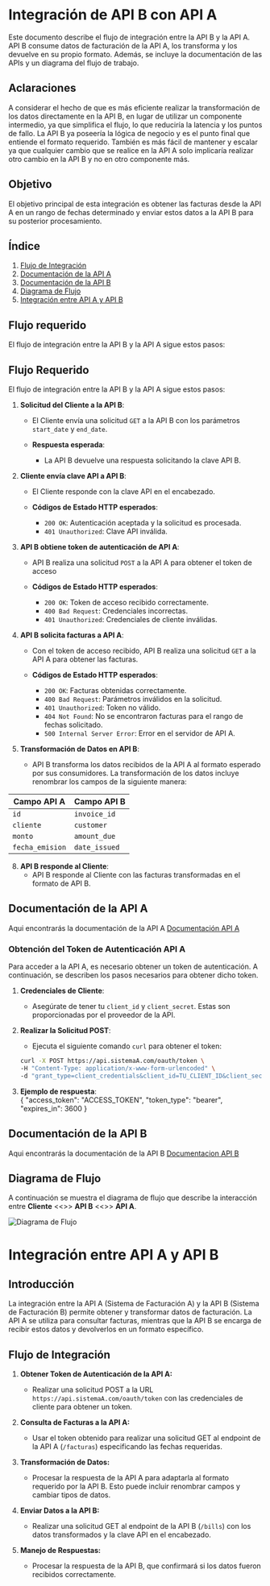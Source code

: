 # Integración de API B con API A

Este documento describe el flujo de integración entre la API B y la API A. API B consume datos de facturación de la API A, los transforma y los devuelve en su propio formato. Además, se incluye la documentación de las APIs y un diagrama del flujo de trabajo.

## Aclaraciones

A considerar el hecho de que es más eficiente realizar la transformación de los datos directamente en la API B, en lugar de utilizar un componente intermedio, ya que simplifica el flujo, lo que reduciría la latencia y los puntos de fallo. La API B ya poseería la lógica de negocio y es el punto final que entiende el formato requerido. También es más fácil de mantener y escalar ya que cualquier cambio que se realice en la API A solo implicaría realizar otro cambio en la API B y no en otro componente más.

## Objetivo
El objetivo principal de esta integración es obtener las facturas desde la API A en un rango de fechas determinado y enviar estos datos a la API B para su posterior procesamiento.

## Índice

1. [Flujo de Integración](#flujo-de-integración)
2. [Documentación de la API A](#documentación-de-la-api-a)
3. [Documentación de la API B](#documentación-de-la-api-b)
4. [Diagrama de Flujo](#diagrama-de-flujo)
5. [Integración entre API A y API B](#integración-entre-api-a-y-api-b)

## Flujo requerido

El flujo de integración entre la API B y la API A sigue estos pasos:

## Flujo Requerido

El flujo de integración entre la API B y la API A sigue estos pasos:

1. **Solicitud del Cliente a la API B**:

   - El Cliente envía una solicitud `GET` a la API B con los parámetros `start_date` y `end_date`.
     
   - **Respuesta esperada**:
     - La API B devuelve una respuesta solicitando la clave API B.

3. **Cliente envía clave API a API B**:
   
   - El Cliente responde con la clave API en el encabezado.
    
   - **Códigos de Estado HTTP esperados**:
     - `200 OK`: Autenticación aceptada y la solicitud es procesada.
     - `401 Unauthorized`: Clave API inválida.

5. **API B obtiene token de autenticación de API A**:
   - API B realiza una solicitud `POST` a la API A para obtener el token de acceso
     
   - **Códigos de Estado HTTP esperados**:
     - `200 OK`: Token de acceso recibido correctamente.
     - `400 Bad Request`: Credenciales incorrectas.
     - `401 Unauthorized`: Credenciales de cliente inválidas.

6. **API B solicita facturas a API A**:
   - Con el token de acceso recibido, API B realiza una solicitud `GET` a la API A para obtener las facturas.
    
   - **Códigos de Estado HTTP esperados**:
     - `200 OK`: Facturas obtenidas correctamente.
     - `400 Bad Request`: Parámetros inválidos en la solicitud.
     - `401 Unauthorized`: Token no válido.
     - `404 Not Found`: No se encontraron facturas para el rango de fechas solicitado.
     - `500 Internal Server Error`: Error en el servidor de API A.

7. **Transformación de Datos en API B**:
   - API B transforma los datos recibidos de la API A al formato esperado por sus consumidores. La transformación de los datos incluye renombrar los campos de la siguiente manera:

| Campo API A   | Campo API B    |
|---------------|----------------|
| `id`          | `invoice_id`   |
| `cliente`     | `customer`     |
| `monto`       | `amount_due`   |
| `fecha_emision`| `date_issued` |

8. **API B responde al Cliente**:
   - API B responde al Cliente con las facturas transformadas en el formato de API B.


## Documentación de la API A

Aqui encontrarás la documentación de la API A [Documentación API A](https://github.com/BeaMDG/apis/blob/main/documentaci%C3%B3n-API_A.yaml)

### Obtención del Token de Autenticación API A

Para acceder a la API A, es necesario obtener un token de autenticación. A continuación, se describen los pasos necesarios para obtener dicho token.

1. **Credenciales de Cliente**:
   - Asegúrate de tener tu `client_id` y `client_secret`. Estas son proporcionadas por el proveedor de la API.

2. **Realizar la Solicitud POST**:
   - Ejecuta el siguiente comando `curl` para obtener el token:

   ```bash
   curl -X POST https://api.sistemaA.com/oauth/token \
   -H "Content-Type: application/x-www-form-urlencoded" \
   -d "grant_type=client_credentials&client_id=TU_CLIENT_ID&client_secret=TU_CLIENT_SECRET"```

 3. **Ejemplo de respuesta**:<br>
    {
  "access_token": "ACCESS_TOKEN",
  "token_type": "bearer",
  "expires_in": 3600
  }
   
## Documentación de la API B
Aqui encontrarás la documentación de la API B [Documentacion API B](https://github.com/BeaMDG/apis/blob/main/documentaci%C3%B3n-API_B.yaml)

## Diagrama de Flujo

A continuación se muestra el diagrama de flujo que describe la interacción entre **Cliente** <<>> **API B** <<>> **API A**.

![Diagrama de Flujo](https://github.com/BeaMDG/apis/blob/main/diagrama_api.png)

# Integración entre API A y API B

## Introducción
La integración entre la API A (Sistema de Facturación A) y la API B (Sistema de Facturación B) permite obtener y transformar datos de facturación. La API A se utiliza para consultar facturas, mientras que la API B se encarga de recibir estos datos y devolverlos en un formato específico.

## Flujo de Integración
1. **Obtener Token de Autenticación de la API A:**
   - Realizar una solicitud POST a la URL `https://api.sistemaA.com/oauth/token` con las credenciales de cliente para obtener un token.

2. **Consulta de Facturas a la API A:**
   - Usar el token obtenido para realizar una solicitud GET al endpoint de la API A (`/facturas`) especificando las fechas requeridas.

3. **Transformación de Datos:**
   - Procesar la respuesta de la API A para adaptarla al formato requerido por la API B. Esto puede incluir renombrar campos y cambiar tipos de datos.

4. **Enviar Datos a la API B:**
   - Realizar una solicitud GET al endpoint de la API B (`/bills`) con los datos transformados y la clave API en el encabezado.

5. **Manejo de Respuestas:**
   - Procesar la respuesta de la API B, que confirmará si los datos fueron recibidos correctamente.




